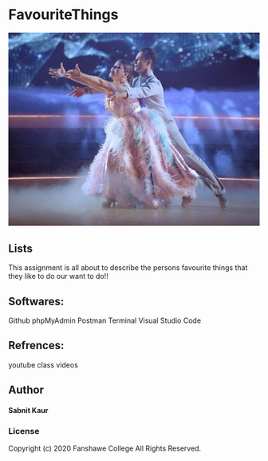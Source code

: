 # FavouriteThings
![GOT_images](/images/dance_copy.jpg)

## Lists
This assignment is all about to describe the persons favourite things that they like to do our want to do!!

## Softwares:
Github
phpMyAdmin
Postman
Terminal
Visual Studio Code

## Refrences:

youtube
class videos

## Author
#### Sabnit Kaur

### License
Copyright (c) 2020 Fanshawe
College All Rights Reserved.



